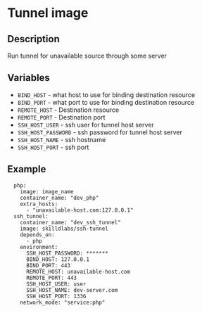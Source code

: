 # Tunnel image

## Description
Run tunnel for unavailable source through some server

## Variables
* `BIND_HOST` - what host to use for binding destination resource
* `BIND_PORT` - what port to use for binding destination resource
* `REMOTE_HOST` - Destination resource
* `REMOTE_PORT` - Destination port
* `SSH_HOST_USER` - ssh user for tunnel host server
* `SSH_HOST_PASSWORD` - ssh password for tunnel host server
* `SSH_HOST_NAME` - ssh hostname
* `SSH_HOST_PORT` - ssh port

## Example
```
  php:
    image: image_name
    container_name: "dev_php"
    extra_hosts:
      - "unavailable-host.com:127.0.0.1"
  ssh_tunnel:
    container_name: "dev_ssh_tunnel"
    image: skilldlabs/ssh-tunnel
    depends_on:
      - php
    environment:
      SSH_HOST_PASSWORD: *******
      BIND_HOST: 127.0.0.1
      BIND_PORT: 443
      REMOTE_HOST: unavailable-host.com
      REMOTE_PORT: 443
      SSH_HOST_USER: user
      SSH_HOST_NAME: dev-server.com
      SSH_HOST_PORT: 1336
    network_mode: "service:php"
```